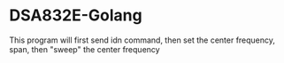 # DSA832E-Golang
This program will first send idn command, then set the center frequency, span, then "sweep" the center frequency
